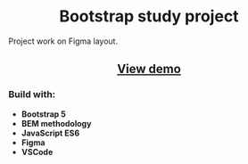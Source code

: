 # <center> Bootstrap study project </center>

Project work on Figma layout.

## <center> [View demo](https://#) </center>

### Build with:

- **Bootstrap 5**
- **BEM methodology**
- **JavaScript ES6**
- **Figma**
- **VSCode**
